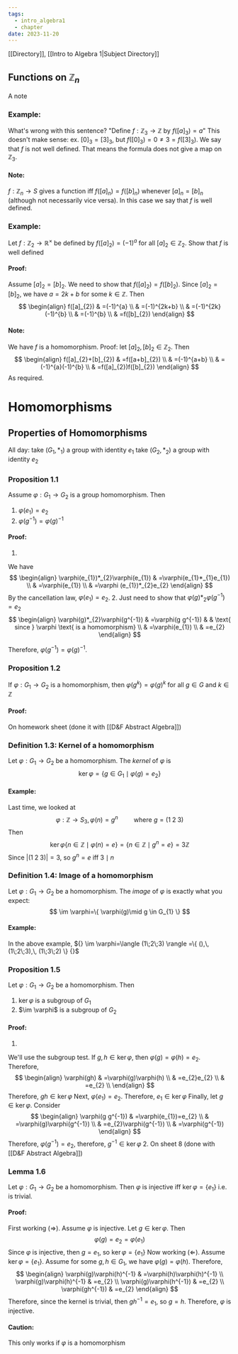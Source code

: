 ```yaml
---
tags:
  - intro_algebra1
  - chapter
date: 2023-11-20
---
```

[[Directory]], [[Intro to Algebra 1|Subject Directory]]
## Functions on ${} \mathbb{Z}_{n} {}$
A note
### Example:
What's wrong with this sentence?
"Define ${} f:\mathbb{Z}_{3}\to{}\mathbb{Z} {}$ by $f([a]_{3})=a$"
This doesn't make sense:
ex. ${} [0]_{3}=[3]_{3} {}$, but $f([0]_{3})=0\neq 3=f([3]_{3})$.
We say that $f$ is not well defined. That means the formula does not give a map on $\mathbb{Z}_{3}$.
#### Note: 
${} f:\mathbb{Z}_{n}\to{}S {}$ gives a function iff ${} f([a]_{n})=f([b]_{n}) {}$ whenever $[a]_{n}=[b]_{n} {}$ (although not necessarily vice versa). In this case we say that ${} f {}$ is well defined.
### Example:
Let ${} f:\mathbb{Z}_{2}\to{}\mathbb{R}^{\times } {}$ be defined by ${} f([a]_{2})=(-1)^{a} {}$ for all $[a]_{2}\in \mathbb{Z}_{2}$. Show that $f$ is well defined
#### Proof:
Assume ${} [a]_{2}=[b]_{2} {}$. We need to show that ${} f([a]_{2})=f([b]_{2}) {}$. Since ${} [a]_{2}=[b]_{2} {}$, we have ${} a=2k+b {}$ for some ${} k \in \mathbb{Z} {}$. Then
$$
\begin{align}
f([a]_{2}) & =(-1)^{a} \\
 & =(-1)^{2k+b} \\
 & =(-1)^{2k}(-1)^{b} \\
 & =(-1)^{b} \\
 & =f([b]_{2})
\end{align}
$$
#### Note: 
We have $f$ is a homomorphism. Proof:
let ${} [a]_{2},\, [b]_{2} \in \mathbb{Z}_{2}$. Then
$$
\begin{align}
f([a]_{2}+[b]_{2})  & =f([a+b]_{2}) \\
& =(-1)^{a+b} \\
 & =(-1)^{a}(-1)^{b} \\
 & =f([a]_{2})f([b]_{2})
\end{align}
$$
As required.
# Homomorphisms
## Properties of Homomorphisms
All day: take ${} (G_{1},\, *_{1}) {}$ a group with identity $e_{1}$
            take ${} (G_{2},\, *_{2}) {}$ a group with identity $e_{2}$
### Proposition 1.1
Assume $\varphi:G_{1}\to{}G_{2} {}$ is a group homomorphism. Then
1. ${} \varphi(e_{1})=e_{2} {}$
2. ${} \varphi(g^{-1})=\varphi(g)^{-1} {}$
#### Proof:
1. 
We have 
$$
\begin{align}
 \varphi(e_{1})*_{2}\varphi(e_{1}) & =\varphi(e_{1}*_{1}e_{1})   \\
 & =\varphi(e_{1}) \\
 & =\varphi (e_{1})*_{2}e_{2}
 \end{align}
$$
By the cancellation law, ${} \varphi (e_{1})=e_{2} {}$.
2. 
Just need to show that ${} \varphi(g)*_{2}\varphi(g^{-1})=e_{2} {}$
$$
\begin{align}
 \varphi(g)*_{2}\varphi(g^{-1})  & =\varphi(g g^{-1}) &  & \text{ since } \varphi \text{ is a homomorphism}  \\
 & =\varphi(e_{1}) \\
 & =e_{2}
 \end{align}
$$

Therefore, $\varphi(g^{-1})=\varphi(g)^{-1}$.
### Proposition 1.2
If $\varphi:G_{1}\to{}G_{2} {}$ is a homomorphism, then ${} \varphi(g^{k})=\varphi(g)^{k} {}$ for all ${} g \in G {}$ and ${} k \in \mathbb{Z} {}$
#### Proof:
On homework sheet (done it with [[D&F Abstract Algebra]])
### Definition 1.3: Kernel of a homomorphism
Let ${} \varphi:G_{1}\to{}G_{2} {}$ be a homomorphism. The *kernel* of $\varphi$ is 
$$
\ker \varphi=\{ g \in G_{1} \mid\varphi(g)=e_{2} \}
$$
#### Example:
Last time, we looked at 
$$
\varphi :\mathbb{Z} \to{}S_{3},\,  \varphi(n)=g^{n}\qquad \text{ where } g=(1\;2\;3)
$$
Then
$$
\ker \varphi \{ n \in \mathbb{Z}\mid \varphi(n)=e \}=\{ n \in \mathbb{Z}\mid g^{n}=e \}=3\mathbb{Z}
$$
Since ${} |(1\;2\;3)|=3 {}$, so ${} g^{n}=e {}$ iff $3\mid n$
### Definition 1.4: Image of a homomorphism
Let $\varphi:G_{1}\to{}G_{2}$ be a homomorphism. The *image* of $\varphi$ is exactly what you expect:
$$
\im \varphi=\{ \varphi(g)\mid g \in G_{1} \}
$$
#### Example:
In the above example, ${} \im \varphi=\langle (1\;2\;3) \rangle =\{ (),\, (1\;2\;3),\, (1\;3\;2) \} {}$
### Proposition 1.5
Let $\varphi:G_{1}\to{}G_{2} {}$ be a homomorphism. Then
1. $\ker \varphi {}$ is a subgroup of ${} G_{1} {}$
2. $\im \varphi$ is a subgroup of $G_{2}$
#### Proof:
1. 
We'll use the subgroup test. 
If ${} g,\, h \in  \ker \varphi {}$, then ${} \varphi(g)=\varphi(h)=e_{2} {}$. Therefore, 
$$
\begin{align}
\varphi(gh) & =\varphi(g)\varphi(h) \\
 & =e_{2}e_{2} \\
 & =e_{2} \\
\end{align}
$$
Therefore, ${} gh \in \ker \varphi {}$
Next, ${} \varphi(e_{1})=e_{2}$. Therefore, ${} e_{1} \in \ker \varphi {}$
Finally, let ${} g \in \ker \varphi {}$. Consider
$$
\begin{align}
\varphi(g g^{-1}) & =\varphi(e_{1})=e_{2} \\
 & =\varphi(g)\varphi(g^{-1}) \\
 & =e_{2}\varphi(g^{-1}) \\
 & =\varphi(g^{-1})
\end{align}
$$
Therefore, ${} \varphi(g^{-1})=e_{2} {}$, therefore, ${} g^{-1} \in \ker \varphi$
2. 
On sheet 8 (done with [[D&F Abstract Algebra]])
### Lemma 1.6
Let $\varphi:G_{1}\to{}G_{2} {}$ be a homomorphism. Then $\varphi$ is injective iff $\ker \varphi=\{ e_{1} \} {}$ i.e. is trivial.
#### Proof:
First working ${} (\Rightarrow ) {}$. Assume ${} \varphi$ is injective. Let ${} g \in \ker \varphi$. Then
$$
\varphi(g)=e_{2}=\varphi(e_{1})
$$
Since $\varphi$ is injective, then ${} g=e_{1}$, so $\ker \varphi=\{ e_{1} \}$
Now working ${} (\Leftarrow )$. Assume ${} \ker \varphi=\{ e_{1} \} {}$. Assume for some ${} g,\, h \in G_{1} {}$, we have ${} \varphi(g)=\varphi(h) {}$. 
Therefore, 
$$
\begin{align}
\varphi(g)\varphi(h)^{-1} & =\varphi(h)\varphi(h)^{-1} \\
\varphi(g)\varphi(h)^{-1} & =e_{2} \\
\varphi(g)\varphi(h^{-1}) & =e_{2}  \\
\varphi(gh^{-1}) & =e_{2}
\end{align}
$$
Therefore, since the kernel is trivial, then $gh^{-1}=e_{1}$, so ${} g=h {}$. Therefore, $\varphi$ is injective.
#### Caution:
This only works if $\varphi$ is a homomorphism